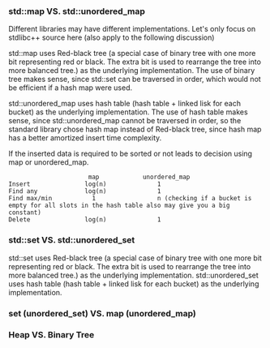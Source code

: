 ### std::map VS. std::unordered_map
Different libraries may have different implementations. Let's only focus on stdlibc++ source here (also apply to the following discussion)

std::map uses Red-black tree (a special case of binary tree with one more bit representing red or black. The extra bit is used to rearrange the tree into more balanced tree.) as the underlying implementation. The use of binary tree makes sense, since std::set can be traversed in order, which would not be efficient if a hash map were used.

std::unordered_map uses hash table (hash table + linked lisk for each bucket) as the underlying implementation. The use of hash table makes sense, since std::unordered_map cannot be traversed in order, so the standard library chose hash map instead of Red-black tree, since hash map has a better amortized insert time complexity.

If the inserted data is required to be sorted or not leads to decision using map or unordered_map.

```
                      map            unordered_map
Insert               log(n)              1
Find any             log(n)              1    
Find max/min           1                 n (checking if a bucket is empty for all slots in the hash table also may give you a big constant)
Delete               log(n)              1
```
### std::set VS. std::unordered_set

std::set uses Red-black tree (a special case of binary tree with one more bit representing red or black. The extra bit is used to rearrange the tree into more balanced tree.) as the underlying implementation.
std::unordered_set uses hash table (hash table + linked lisk for each bucket) as the underlying implementation.




### set (unordered_set) VS. map (unordered_map)


### Heap VS. Binary Tree
